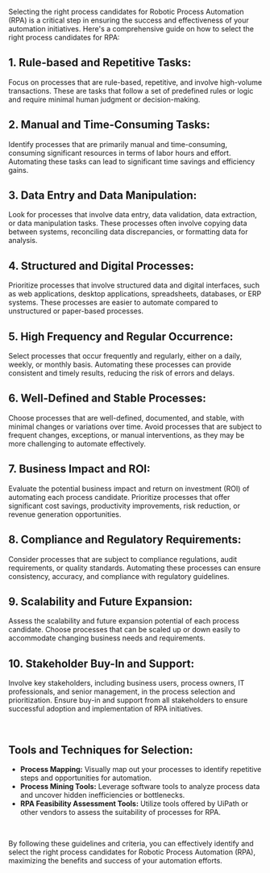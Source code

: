 Selecting the right process candidates for Robotic Process Automation (RPA) is a critical step in ensuring the success and effectiveness of your automation initiatives. Here's a comprehensive guide on how to select the right process candidates for RPA:

## 1\. Rule-based and Repetitive Tasks:

Focus on processes that are rule-based, repetitive, and involve high-volume transactions. These are tasks that follow a set of predefined rules or logic and require minimal human judgment or decision-making.

## 2\. Manual and Time-Consuming Tasks:

Identify processes that are primarily manual and time-consuming, consuming significant resources in terms of labor hours and effort. Automating these tasks can lead to significant time savings and efficiency gains.

## 3\. Data Entry and Data Manipulation:

Look for processes that involve data entry, data validation, data extraction, or data manipulation tasks. These processes often involve copying data between systems, reconciling data discrepancies, or formatting data for analysis.

## 4\. Structured and Digital Processes:

Prioritize processes that involve structured data and digital interfaces, such as web applications, desktop applications, spreadsheets, databases, or ERP systems. These processes are easier to automate compared to unstructured or paper-based processes.

## 5\. High Frequency and Regular Occurrence:

Select processes that occur frequently and regularly, either on a daily, weekly, or monthly basis. Automating these processes can provide consistent and timely results, reducing the risk of errors and delays.

## 6\. Well-Defined and Stable Processes:

Choose processes that are well-defined, documented, and stable, with minimal changes or variations over time. Avoid processes that are subject to frequent changes, exceptions, or manual interventions, as they may be more challenging to automate effectively.

## 7\. Business Impact and ROI:

Evaluate the potential business impact and return on investment (ROI) of automating each process candidate. Prioritize processes that offer significant cost savings, productivity improvements, risk reduction, or revenue generation opportunities.

## 8\. Compliance and Regulatory Requirements:

Consider processes that are subject to compliance regulations, audit requirements, or quality standards. Automating these processes can ensure consistency, accuracy, and compliance with regulatory guidelines.

## 9\. Scalability and Future Expansion:

Assess the scalability and future expansion potential of each process candidate. Choose processes that can be scaled up or down easily to accommodate changing business needs and requirements.

## 10\. Stakeholder Buy-In and Support:

Involve key stakeholders, including business users, process owners, IT professionals, and senior management, in the process selection and prioritization. Ensure buy-in and support from all stakeholders to ensure successful adoption and implementation of RPA initiatives.

&nbsp;

## Tools and Techniques for Selection:

- **Process Mapping:** Visually map out your processes to identify repetitive steps and opportunities for automation.
- **Process Mining Tools:** Leverage software tools to analyze process data and uncover hidden inefficiencies or bottlenecks.
- **RPA Feasibility Assessment Tools:** Utilize tools offered by UiPath or other vendors to assess the suitability of processes for RPA.

&nbsp;

By following these guidelines and criteria, you can effectively identify and select the right process candidates for Robotic Process Automation (RPA), maximizing the benefits and success of your automation efforts.